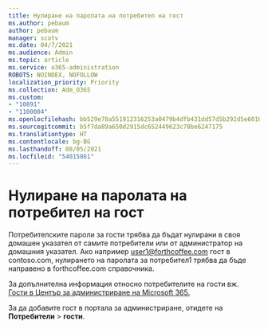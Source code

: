 ```yaml
---
title: Нулиране на паролата на потребител на гост
ms.author: pebaum
author: pebaum
manager: scotv
ms.date: 04/7/2021
ms.audience: Admin
ms.topic: article
ms.service: o365-administration
ROBOTS: NOINDEX, NOFOLLOW
localization_priority: Priority
ms.collection: Adm_O365
ms.custom:
- "10891"
- "1100004"
ms.openlocfilehash: bb529e78a551912316253a0479b4dfb431dd57d5b292d5e60103a32a6a9959fa
ms.sourcegitcommit: b5f7da89a650d2915dc652449623c78be6247175
ms.translationtype: HT
ms.contentlocale: bg-BG
ms.lasthandoff: 08/05/2021
ms.locfileid: "54015861"
---
```

# <a name="guest-user-password-reset"></a>Нулиране на паролата на потребител на гост

Потребителските пароли за гости трябва да бъдат нулирани в своя домашен указател от самите потребители или от администратор на домашния указател. Ако например user1@forthcoffee.com гост в contoso.com, нулирането на паролата за потребител1 трябва да бъде направено в forthcoffee.com справочника.

За допълнителна информация относно потребителите на гости вж. [Гости в Център за администриране на Microsoft 365.](https://docs.microsoft.com/microsoft-365/admin/add-users/about-guest-users)

За да добавите гост в портала за администриране, отидете на **Потребители**  >  **гости**.